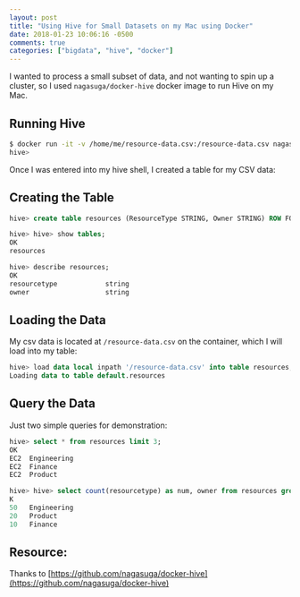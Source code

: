 ```yaml
---
layout: post
title: "Using Hive for Small Datasets on my Mac using Docker"
date: 2018-01-23 10:06:16 -0500
comments: true
categories: ["bigdata", "hive", "docker"] 
---
```


I wanted to process a small subset of data, and not wanting to spin up a cluster, so I used `nagasuga/docker-hive` docker image to run Hive on my Mac.

## Running Hive

```bash
$ docker run -it -v /home/me/resource-data.csv:/resource-data.csv nagasuga/docker-hive /bin/bash -c 'cd /usr/local/hive && ./bin/hive'
hive>
```

Once I was entered into my hive shell, I created a table for my CSV data:

## Creating the Table

```sql
hive> create table resources (ResourceType STRING, Owner STRING) ROW FORMAT DELIMITED FIELDS TERMINATED BY ',' ;

hive> hive> show tables;
OK
resources

hive> describe resources;
OK
resourcetype        	string
owner               	string
```

## Loading the Data

My csv data is located at `/resource-data.csv` on the container, which I will load into my table:

```sql
hive> load data local inpath '/resource-data.csv' into table resources;
Loading data to table default.resources
```

## Query the Data

Just two simple queries for demonstration:

```sql
hive> select * from resources limit 3;
OK
EC2	 Engineering
EC2	 Finance
EC2	 Product

hive> hive> select count(resourcetype) as num, owner from resources group by owner order by num desc limit 3;
K
50	 Engineering
20	 Product
10	 Finance
```

## Resource:

Thanks to [https://github.com/nagasuga/docker-hive](https://github.com/nagasuga/docker-hive)
